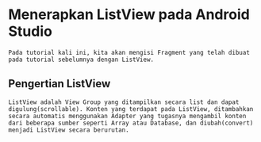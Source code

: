 # Menerapkan ListView pada Android Studio
    Pada tutorial kali ini, kita akan mengisi Fragment yang telah dibuat pada tutorial sebelumnya dengan ListView.

## Pengertian ListView
    ListView adalah View Group yang ditampilkan secara list dan dapat digulung(scrollable). Konten yang terdapat pada ListView, ditambahkan secara automatis menggunakan Adapter yang tugasnya mengambil konten dari beberapa sumber seperti Array atau Database, dan diubah(convert) menjadi ListView secara berurutan.
    
